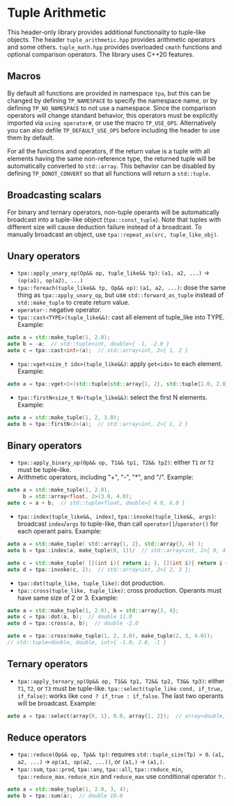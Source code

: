 # Tuple Arithmetic

This header-only library provides additional functionality to tuple-like objects. The header `tuple_arithmetic.hpp` provides arithmetic operators and some others. `tuple_math.hpp` provides overloaded `cmath` functions and optional comparison operators. The library uses C++20 features.

## Macros
By default all functions are provided in namespace `tpa`, but this can be changed by defining `TP_NAMESPACE` to specify the namespace name, or by defining `TP_NO_NAMESPACE` to not use a namespace. Since the comparison operators will change standard behavior, this operators must be explicitly imported via `using operator#`, or use the macro `TP_USE_OPS`. Alternatively you can also defile `TP_DEFAULT_USE_OPS` before including the header to use them by default.

For all the functions and operators, if the return value is a tuple with all elements having the same non-reference type, the returned tuple will be automatically converted to `std::array`. This behavior can be disabled by defining `TP_DONOT_CONVERT` so that all functions will return a `std::tuple`.

## Broadcasting scalars
For binary and ternary operators, non-tuple operants will be automatically broadcast into a tuple-like object (`tpa::const_tuple`). Note that tuples with different size will cause deduction failure instead of a broadcast. To manually broadcast an object, use `tpa::repeat_as(src, tuple_like_obj)`.

## Unary operators
- `tpa::apply_unary_op(Op&& op, tuple_like&& tp)`: `(a1, a2, ...)` -> `(op(a1), op(a2), ...)`
- `tpa::foreach(tuple_like&& tp, Op&& op)`: `(a1, a2, ...)`: dose the same thing as `tpa::apply_unary_op`, but use `std::forward_as_tuple` instead of `std::make_tuple` to create return value.
- `operator-`: negative operator.
- `tpa::cast<TYPE>(tuple_like&&)`: cast all element of tuple\_like into TYPE. Example:
```cpp
auto a = std::make_tuple(1, 2.0);
auto b = -a;  // std::tuple<int, double>{ -1, -2.0 }
auto c = tpa::cast<int>(a);  // std::array<int, 2>{ 1, 2 }
```
- `tpa::vget<size_t idx>(tuple_like&&)`: apply `get<idx>` to each element. Example:
```cpp
auto a = tpa::vget<1>(std::tuple{std::array{1, 2}, std::tuple{1.0, 2.0}});  // std::tuple<int, double>{ 2, 2.0 }
```
- `tpa::firstN<size_t N>(tuple_like&&)`: select the first N elements. Example:
```cpp
auto a = std::make_tuple(1, 2, 3.0);
auto b = tpa::firstN<2>(a);  // std::array<int, 2>{ 1, 2 }
```

## Binary operators
- `tpa::apply_binary_op(Op&& op, T1&& tp1, T2&& tp2)`: either `T1` or `T2` must be tuple-like.
- Arithmetic operators, including "+", "-", "\*", and "/". Example:
```cpp
auto a = std::make_tuple(1, 2.0),
     b = std::array<float, 2>(3.0, 4.0);
auto c = a + b;  // std::tuple<float, double>{ 4.0, 6.0 }
```
- `tpa::index(tuple_like&&, index)`, `tpa::invoke(tuple_like&&, args)`: broadcast `index`/`args` to tuple-like, than call `operator[]`/`operator()` for each operant pairs. Example:
```cpp
auto a = std::make_tuple( std::array{1, 2}, std::array{3, 4} );
auto b = tpa::index(a, make_tuple(0, 1))/  // std::array<int, 2>{ 0, 4 };

auto c = std::make_tuple( [](int i){ return i; }, [](int i){ return i + 1; } );
auto d = tpa::invoke(c, 2);  // std::array<int, 2>{ 2, 3 };
```
- `tpa::dot(tuple_like, tuple_like)`: dot production.
- `tpa::cross(tuple_like, tuple_like)`: cross production. Operants must have same size of 2 or 3. Example:
```cpp
auto a = std::make_tuple(1, 2.0), b = std::array{3, 4};
auto c = tpa::dot(a, b);  // double 11.0
auto d = tpa::cross(a, b);  // double -2.0

auto e = tpa::cross(make_tuple(1, 2, 3.0), make_tuple(2, 3, 4.0));
// std::tuple<double, double, int>{ -1.0, 2.0, -1 }
```

## Ternary operators
- `tpa::apply_ternary_op(Op&& op, T1&& tp1, T2&& tp2, T3&& tp3)`: either `T1`, `T2`, or `T3` must be tuple-like.
`tpa::select(tuple_like cond, if_true, if_false)`: works like `cond ? if_true : if_false`. The last two operants will be broadcast. Example:
```cpp
auto a = tpa::select(array{0, 1}, 0.0, array{1, 2});  // array<double, 2>{ 1.0, 0.0 }
```

## Reduce operators
- `tpa::reduce(Op&& op, Tp&& tp)`: requires `std::tuple_size(Tp) > 0`. `(a1, a2, ...)` -> `op(a1, op(a2, ...))`, or `(a1,)` -> `(a1,)`.
- `tpa::sum`, `tpa::prod`, `tpa::any`, `tpa::all`, `tpa::reduce_min`, `tpa::reduce_max`. `reduce_min` and `reduce_max` use conditional operator `?:`.
```cpp
auto a = std::make_tuple(1, 2.0, 3, 4);
auto b = tpa::sum(a);  // double 10.0
```
